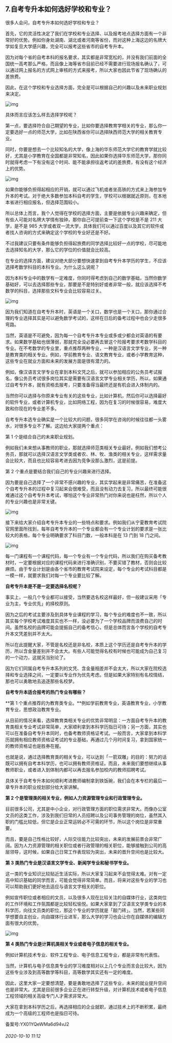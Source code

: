 ## 7.自考专升本如何选好学校和专业？
很多人会问，自考专升本如何选好学校和专业？


首先，它的灵活性决定了我们在学校和专业选择、以及报考地点选择方面有一个非常好的优势。例如你身处湖南、湖北或者河南等省份，而对这种上海这边的名牌大学如复旦大学感兴趣，完全可以报考这些省市的自考专升本。


因为对每个省的自考本科的报名要求，其实都是非常宽松的，并没有我们前面的全国统一高考那么严格，而且像上海等省市目前已经不需要进行现场报名确认了，可以通过网上报名的方式网上审核的方式来报考，所以大家也因此节省了现场确认的差旅费。


因此，在这个学校和专业选择方面，完全是可以根据自己的兴趣以及未来职业规划来决定。


![img](https://pic2.zhimg.com/v2-36ae13dc30c169be95cfed889ee996b3.webp)

具体而言应该怎么样去选择学校呢？


第一点，要选择符合自己期望的专业，比如你要选择教育学相关的专业，那么你一定要选好一点的师范大学，比如在陕西省你可以选择陕西师范大学的相关教育专业。


同时，你要是想去一个比较知名的大学，像上海的华东师范大学它的教育学就比较好，尤其是小学教育在全国都是非常知名，因此如果你选择华东师范大学，那你同时就得考虑一下有没有这个时间、能不能承担往返考试的差旅费，有没有这个经济上的优势。


![img](https://pic3.zhimg.com/v2-fb8f3195e31ac209863e9c37d7915956.webp)

如果你能够负担得起相应的开销，就可以通过飞机或者坐高铁的方式来上海参加专升本的考试。对于绝大多数参加本科自考的学生，学校可以根据就近原则，在本地本省进行相应报名，但选择范围较小。 


所以总体上而言，我个人觉得在学校的选择方面，主要是依据专业兴趣来确定，但有些人可能对名牌大学情有独钟，那你自己可提前查一下这个学校是不是 211 大学，是不是 985 大学或者双一流大学，具体我们可以通过百度以及其它的软件或者找人咨询的方式来确定这个学校的专业好还是不好。


不过我建议只要有条件能够负担得起旅费的同学选择比较好一点的学校，尽可能地去选择知名的大学，那么它的学位的价值就会比较高。


在专业的选择方面，建议对绝大部分要想快速拿到自考专升本学历的学生，不应该选择考数学科目的本科专业。为什么这么说呢？


因为本科专业中的数学有一定难度，你同时得考虑到自己的数学基础，当然你数学基础好，可以去选择那些专业，那要是不是特别好或者非常一般，就应该选择不考数学的科目，选择那些文科专业会比较容易过关。


![img](https://pic1.zhimg.com/v2-5f02ba597c585a9da42c525cb4b1e1c5.webp)

因为我们知道在自考专升本时，英语是一个关口，数学也是一个关口，那你通过合理的专业选择其实是可以避免数学考试的，这样在日后的备考过程中也会少走很多弯路。


当然，英语是不可避免，因为每一个自考专升本专业或多或少都会对英语的有要求。如果数学基础也很薄弱，那就完全没必要再去冒这个险报考要求考数学科目的专业。在不考数学的专业里，重点推荐两种专业，一种是汉语言文学专业，另一种是教育类的相关专业。例如，学前教育专业、语文教育专业，或者小学教育这种，这些专业在就业方面和未来的发展方面是很有潜力的。


例如，像汉语言文学专业在拿到本科文凭之后，就可以参加相应的公务员考试报名，像公务员考试很多岗位其实是需要有汉语言文学专业相关学历，所以，如果通过自考专升本，就有资格去报考，只要准备得当最终还是有机会进入体制内的。


当然你可以选择与你原来专业有关的这些专业，比如计算机，然后你可以选择最好的软件专业，或者计算机专业，比如网络工程，因为在复习的时候很容易，难度大致和你现在的专业差不多。


自考专升本选专业确实是一个比较大的问题，很多同学在咨询的时候往往都一头雾水，对很多专业不了解。这边给大家提两个重点：


第 1 个是结合自己的未来职业规划。


例如我们未来想从事教师的职业，那就选择师范类相关专业最好。例如我们想考公务员，那就可以选择汉语言文学类或者农、林、牧、渔类的相关专业，这样需求量会比较大，而且也比较容易考进去因为竞争没那么激烈，这是前提。


第 2 个重点是要结合我们自己的专业兴趣来进行选择。


因为要是自己选择了一个非常不感兴趣的专业，其实学起来是非常痛苦，在准备这个自考专升本的过程中复习起来会很难受，而且没有动力去复习，所以最终可能很难通过这个自考专升本考试，哪怕这个专业非常热门对你来说也是枉然，所以个人的专业兴趣也是非常关键。


![img](https://pic4.zhimg.com/v2-5a41197f51189ce9410b058cb6da0613.webp)

接下来给大家介绍自考专升本专业的一些特点和要求。例如我们从宁夏教育考试院官网里面所找到，每年自考专升本的一个专业都会有一个专业计划的要求是一张比较大的表格，每个专业明确要求了科目门数，一般本科是在 13 门到 18 门之间。


![img](https://pic1.zhimg.com/v2-064ce01adab349b55a12582bcc4cf397.webp)

每一门课程有一个课程代码，每一个专业有一个专业代码，所以我们在购买备考教材时，一定要根据对应的课程代码来进行准确识别，不要买错了教材，否则会比较麻烦。由于专业计划是由各个省市的教育考试院来设定，每个专业的考试科目都是一模一样，就要求我们对每一个专业要比较了解。


**自考专升本是不是一定要选择名校呢？**


事实上，一般几个专业都可以接受，当然要选名校这样最好，但一般建议采用「专业为主，专业优先」的择校原则。 


因为之后的考试主要涉及到具体专业课程的学习，每个专业的难度也不一致，所以其实每个学校考试难度其实也不一样，没必要为了一个学校品牌而浪费自己的时间。虽然名校的品牌可能会提振自己的备考信心，但是总体而言各个学校的自考专升本文凭差别并不太大。


所以在此提醒大家，不管是名校还是非名校，本质上这个学历还是自考专升本的学历，所以含金量差别并不会太大。有些人可能觉得名校有时候也可能成为自己复习的一个动力，这就另当别论了。


因为它们同属自考专升本系列的文凭、含金量相差并不会太大，所以大家在院校选择和专业选择之间，一定要以专业作为优先考虑。但是如果大家特别有名校情结，那也可以勇敢地去追逐那些名校梦。


**自考专升本适合报考的热门专业有哪些？**


**第 1 个重点推荐的为教育类专业。**例如学前教育专业，英语教育专业，小学教育专业，思想政治教育专业。


从目前的情况来看，选择教育类相关专业的优势非常明显：一方面自考专升本的教育类相关专业考试非常简单，大家顺利拿到本科学历指日可待；另一方面，其实也可以在准备自考专升本同时，也备考教师资格证考试。一般而言，大家拿到本科学历就拥有相应教师资格证考试的专业基础，再通过几个月时间复习，拿到国家统一的教师资格证也是胜券在握。


也就是说，通过选择教育类的相关专业，可以达到「一箭双雕」的目的：努力的话既可以拥有自考本科学历，也可以拥有教师资格证。而且，未来我们要想继续从事教师职业，或者进入到体制内都可以再去报名参加校内的教师招聘考试。


具体关于自考专升本如何顺利考进教师编制拿到铁饭碗，我们会在本专栏的最后一章专升本的职业规划部分给大家讲解。


**第 2 个是管理类的相关专业，例如人力资源管理专业和行政管理专业。**


目前很多公司，尤其是中小企业，对行政管理方面的职位需求非常大。而像办公室文员的这类工作，涉及到我们日常的人员招聘以及公司事务管理的岗位，虽然其入职的门槛比较低，但它是企业正常运转必不可需的环节，所以这个岗位是非常重要。


而且，要是自己性格比较好，人际交往能力比较突出，未来的发展前景会非常广阔。因为人力资源管理的相关职位或者行政管理的相关职位，能够接触到公司的高层领导，这时候，如果自己日常工作表现较为突出，未来的晋升空间也是比较大。


**第 3 类热门专业是汉语言文学专业、新闻学专业和秘书学专业。**


这一类的专业知识比较贴近生活实际，所以大家复习起来不会觉得太难。对有一定高中知识基础的同学而言，可能会觉得非常简单。而且，将来对这些专业的学习也可以帮助我们更好地去适应与语言文字相关的职位。


例如宣传职位或者相应的文员，以及很多人现在比较关注的自媒体行业，这类岗位的工作环境和工作氛围都是比较轻松愉悦。如果大家拿到了汉语言文学类专业的本科学历，向往文员类的职位，那这个专业的学历就是「敲门砖」。当然，若某些同学想要自主创业，向自媒体行业进军，那么大学的学习也会让你在自媒体的编辑方面有很大的优势。


![img](https://pic3.zhimg.com/v2-6a4e21d74a4b19848cafc6283421b532.webp)

**第 4 类热门专业是计算机类相关专业或者电子信息的相关专业。**


例如计算机技术专业、软件工程专业、电子信息工程专业，都是非常有代表性。


当然，计算机与电子信息类专业的学习难度相对以上几个专业而言会比较大，因为这些专业涉及到高等数学等科目，高等数学其实还有一定的难度。


因此，这里大家一定要想清楚，要是勇敢地选择了这些专业，未来的就业提升空间也是非常大。尤其是目前很多企业正在进行转型升级，对计算机技术或者电子信息工程领域的相关高级专门人才需求非常大。


大家在拿到本科学历之后，再选择相应的企业就职，通过技术上的不断积累，最终成为一个高级的工程师也是指日可待。


备案号:YX01YQeWMa6d94vJ2


###### 2020-10-10 11:12
